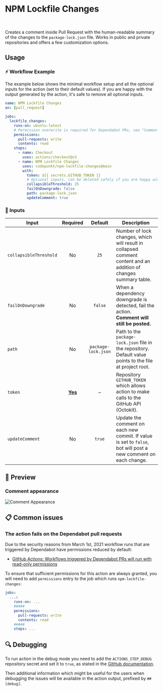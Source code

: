 # NPM Lockfile Changes

[<sub><img src="https://git.io/J38HP" height="16" /></sub>](#) [<sub><img src="https://git.io/J38dY" height="16" /></sub>](#) [<sub><img src="https://git.io/J38ds" height="16" /></sub>](#) [<sub><img src="https://git.io/J38dt" height="16" /></sub>](#)

Creates a comment inside Pull Request with the human-readable summary of the changes to the `package-lock.json` file. Works in public and private repositories and offers a few customization options.

## Usage

### ⚡️ Workflow Example

The example below shows the minimal workflow setup and all the optional inputs for the action (set to their default values). If you are happy with the output generated by the action, it's safe to remove all optional inputs.

```yml
name: NPM Lockfile Changes
on: [pull_request]

jobs:
  lockfile_changes:
    runs-on: ubuntu-latest
    # Permission overwrite is required for Dependabot PRs, see "Common issues" below.
    permissions:
      pull-requests: write
      contents: read
    steps:
      - name: Checkout
        uses: actions/checkout@v3
      - name: NPM Lockfile Changes
        uses: codepunkt/npm-lockfile-changes@main
        with:
          token: ${{ secrets.GITHUB_TOKEN }}
          # Optional inputs, can be deleted safely if you are happy with default values.
          collapsibleThreshold: 25
          failOnDowngrade: false
          path: package-lock.json
          updateComment: true
```

### 🔌 Inputs

| Input                  |      Required      |       Default       | Description                                                                                                      |
| ---------------------- | :----------------: | :-----------------: | ---------------------------------------------------------------------------------------------------------------- |
| `collapsibleThreshold` |         No         |        `25`         | Number of lock changes, which will result in collapsed comment content and an addition of changes summary table. |
| `failOnDowngrade`      |         No         |       `false`       | When a dependency downgrade is detected, fail the action. **Comment will still be posted.**                      |
| `path`                 |         No         | `package-lock.json` | Path to the `package-lock.json` file in the repository. Default value points to the file at project root.        |
| `token`                | <ins>**Yes**</ins> |          –          | Repository `GITHUB_TOKEN` which allows action to make calls to the GitHub API (Octokit).                         |
| `updateComment`        |         No         |       `true`        | Update the comment on each new commit. If value is set to `false`, bot will post a new comment on each change.   |

## 📸 Preview

### Comment appearance

![Comment Appearance](https://github.com/codepunkt/npm-lockfile-changes/blob/main/.github/images/npm-lockfile-changes.png?raw=true)

## 📋 Common issues

### The action fails on the Dependabot pull requests

Due to the security reasons from March 1st, 2021 workflow runs that are triggered by Dependabot have permissions reduced by default:

- [GitHub Actions: Workflows triggered by Dependabot PRs will run with read-only permissions](https://github.blog/changelog/2021-02-19-github-actions-workflows-triggered-by-dependabot-prs-will-run-with-read-only-permissions/)

To ensure that sufficient permissions for this action are always granted, you will need to add `permissions` entry to the job which runs `npm-lockfile-changes`:

```yml
jobs:
  ...:
    runs-on: ...
    #####
    permissions:
      pull-requests: write
      contents: read
    #####
    steps: ...
```

## 🔍️ Debugging

To run action in the debug mode you need to add the `ACTIONS_STEP_DEBUG` repository secret and set it to `true`, as stated in the [GitHub documentation](https://docs.github.com/en/actions/managing-workflow-runs/enabling-debug-logging#enabling-step-debug-logging).

Then additional information which might be useful for the users when debugging the issues will be available in the action output, prefixed by `##[debug]`.
